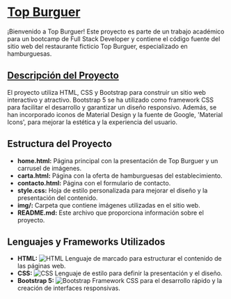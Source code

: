 # <ins>Top Burguer</ins>

¡Bienvenido a Top Burguer! Este proyecto es parte de un trabajo académico para un bootcamp de Full Stack Developer y contiene el código fuente del sitio web del restaurante ficticio Top Burguer, especializado en hamburguesas.

## <ins> Descripción del Proyecto</ins>

El proyecto utiliza HTML, CSS y Bootstrap para construir un sitio web interactivo y atractivo. Bootstrap 5 se ha utilizado como framework CSS para facilitar el desarrollo y garantizar un diseño responsivo. Además, se han incorporado iconos de Material Design y la fuente de Google, 'Material Icons', para mejorar la estética y la experiencia del usuario.

## Estructura del Proyecto

- **home.html:** Página principal con la presentación de Top Burguer y un carrusel de imágenes.
- **carta.html:** Página con la oferta de hamburguesas del establecimiento.
- **contacto.html:** Página con el formulario de contacto.
- **style.css:** Hoja de estilo personalizada para mejorar el diseño y la presentación del contenido.
- **img/:** Carpeta que contiene imágenes utilizadas en el sitio web.
- **README.md:** Este archivo que proporciona información sobre el proyecto.

## Lenguajes y Frameworks Utilizados

- **HTML:** ![HTML](https://img.shields.io/badge/HTML-5-orange) Lenguaje de marcado para estructurar el contenido de las páginas web.
- **CSS:** ![CSS](https://img.shields.io/badge/CSS-3-blue) Lenguaje de estilo para definir la presentación y el diseño.
- **Bootstrap 5:** ![Bootstrap](https://img.shields.io/badge/Bootstrap-5-purple) Framework CSS para el desarrollo rápido y la creación de interfaces responsivas.

